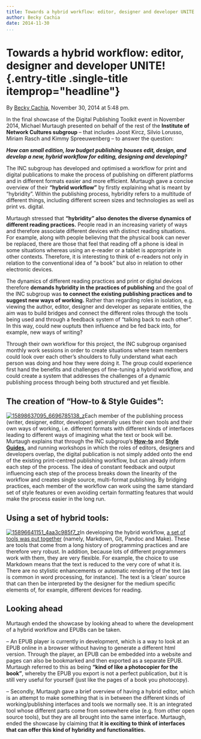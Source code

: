 ```yaml
---
title: Towards a hybrid workflow: editor, designer and developer UNITE!
author: Becky Cachia
date: 2014-11-30
...
```


# Towards a hybrid workflow: editor, designer and developer UNITE! {.entry-title .single-title itemprop="headline"}

By [Becky
Cachia](http://networkcultures.org/digitalpublishing/author/beckycachia/ "Posts by Becky Cachia"),
November 30, 2014 at 5:48 pm.

In the final showcase of the Digital
Publishing Toolkit event in November 2014, Michael Murtaugh presented on
behalf of the rest of the **Institute of Network Cultures subgroup** –
that includes Joost Kircz, Silvio Lorusso, Miriam Rasch and Kimmy
Spreeuwenberg – to answer the question:

***How can small edition, low budget publishing houses edit, design, and
develop a new, hybrid workflow for editing, designing and developing?***

The INC subgroup has developed and optimised a workflow for print and
digital publications to make the process of publishing on different
platforms and in different formats easier and more efficient. Murtaugh
gave a concise overview of their **“hybrid workflow”** by firstly
explaining what is meant by “hybridity”. Within the publishing process,
hybridity refers to a multitude of different things, including different
screen sizes and technologies as well as print vs. digital.

Murtaugh stressed that **“hybridity” also denotes the diverse dynamics
of different reading practices.** People read in an increasing variety
of ways and therefore associate different devices with distinct reading
situations. For example, along with people believing that the physical
book can never be replaced, there are those that feel that reading off a
phone is ideal in some situations whereas using an e-reader or a tablet
is appropriate in other contexts. Therefore, it is interesting to think
of e-readers not only in relation to the conventional idea of “a book”
but also in relation to other electronic devices.

The dynamics of different reading practices and print or digital devices
therefore **demands hybridity in the practices of publishing** and the
goal of the INC subgroup was **to connect the existing publishing
practices and to suggest new ways of working.** Rather than regarding
roles in isolation, e.g. viewing the author, editor, designer and
developer as separate entities, the aim was to build bridges and connect
the different roles through the tools being used and through a feedback
system of “talking back to each other”. In this way, could new ouptuts
then influence and be fed back into, for example, new ways of writing?

Through their own workflow for this project, the INC subgroup organised
monthly work sessions in order to create situations where team members
could look over each other’s shoulders to fully understand what each
person was doing and how they were doing it. The group could experience
first hand the benefits and challenges of fine-tuning a hybrid workflow,
and could create a system that addresses the challenges of a dynamic
publishing process through being both structured and yet flexible.

## The creation of “How-to & Style Guides”:

[![15898637095\_6696785138\_z](imgs/15898637095_6696785138_z.jpg)]()Each
member of the publishing process (writer, designer, editor, developer)
generally uses their own tools and their own ways of working, i.e.
different formats with different kinds of interfaces leading to
different ways of imagining what the text or book will be. Murtaugh
explains that through the INC
subgroup’s **[How-to](http://networkcultures.org/digitalpublishing/2014/10/21/hybrid-workflow-how-to-making-automated-workflows-part-1/)**
and **[Style
Guides](http://networkcultures.org/digitalpublishing/2014/10/21/style-guide-for-hybrid-publishing/),**
and running workshops in which the roles of editors, designers and
developers overlap, the digital publication is not simply added onto the
end of the existing print-centred publishing workflow, but can already
inform each step of the process. The idea of constant feedback and
output influencing each step of the process breaks down the linearity of
the workflow and creates single source, multi-format publishing. By
bridging practices, each member of the workflow can work using the same
standard set of style features or even avoiding certain formatting
features that would make the process easier in the long run.

## Using a set of hybrid tools:

[![15896641151\_4aa3c985f7\_z](imgs/15896641151_4aa3c985f7_z.jpg)]()In
developing the hybrid workflow, [a set of tools was put
together](http://networkcultures.org/digitalpublishing/2014/10/21/hybrid-workflow-how-to-making-automated-workflows-part-2/)
(namely, Markdown, Git, Pandoc and Make). These are tools that come from
a long history of programming practices and are therefore very robust.
In addition, because lots of different programmers work with them, they
are very flexible. For example, the choice to use Markdown means that
the text is reduced to the very core of what it is. There are no
stylistic enhancements or automatic rendering of the text (as is common
in word processing, for instance). The text is a ‘clean’ source that can
then be interpreted by the designer for the medium specific elements of,
for example, different devices for reading.

## Looking ahead

Murtaugh ended the showcase by looking ahead to where the development of
a hybrid workflow and EPUBs can be taken.

– An EPUB player is currently in development, which is a way to look at
an EPUB online in a browser without having to generate a different html
version. Through the player, an EPUB can be embedded into a website and
pages can also be bookmarked and then exported as a separate EPUB.
Murtaugh referred to this as being **“kind of like a photocopier for the
book”**, whereby the EPUB you export is not a perfect publication, but
it is still very useful for yourself (just like the pages of a book you
photocopy).

– Secondly, Murtaugh gave a brief overview of having a hybrid editor,
which is an attempt to make something that is in between the different
kinds of working/publishing interfaces and tools we normally see. It is
an integrated tool whose different parts come from somewhere else (e.g.
from other open source tools), but they are all brought into the same
interface. Murtaugh, ended the showcase by claiming that **it is
exciting to think of interfaces that can offer this kind of hybridity
and functionalities.**
